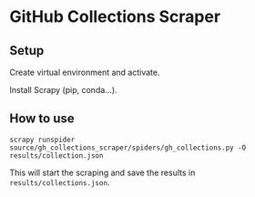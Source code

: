 # GitHub Collections Scraper

## Setup

Create virtual environment and activate.

Install Scrapy (pip, conda...).

## How to use

```shell
scrapy runspider source/gh_collections_scraper/spiders/gh_collections.py -O results/collection.json
```

This will start the scraping and save the results in `results/collections.json`.
